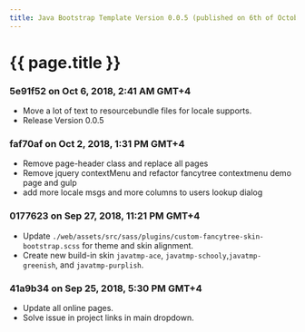 ```yaml
---
title: Java Bootstrap Template Version 0.0.5 (published on 6th of October, 2018)
---
```

# {{ page.title }}

### 5e91f52 on Oct 6, 2018, 2:41 AM GMT+4
- Move a lot of text to resourcebundle files for locale supports.
- Release Version 0.0.5

### faf70af on Oct 2, 2018, 1:31 PM GMT+4
- Remove page-header class and replace all pages
- Remove jquery contextMenu and refactor fancytree contextmenu demo page and gulp
- add more locale msgs and more columns to users lookup dialog

### 0177623 on Sep 27, 2018, 11:21 PM GMT+4
- Update `./web/assets/src/sass/plugins/custom-fancytree-skin-bootstrap.scss` for theme and skin alignment.
- Create new build-in skin `javatmp-ace`, `javatmp-schooly`,`javatmp-greenish`, and `javatmp-purplish`.

### 41a9b34 on Sep 25, 2018, 5:30 PM GMT+4
- Update all online pages.
- Solve issue in project links in main dropdown.
